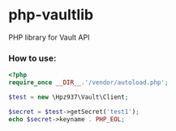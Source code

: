# php-vaultlib
PHP library for Vault API

### How to use:
```php
<?php
require_once __DIR__.'/vendor/autoload.php';

$test = new \Hpz937\Vault\Client;

$secret = $test->getSecret('test1');
echo $secret->keyname . PHP_EOL;
